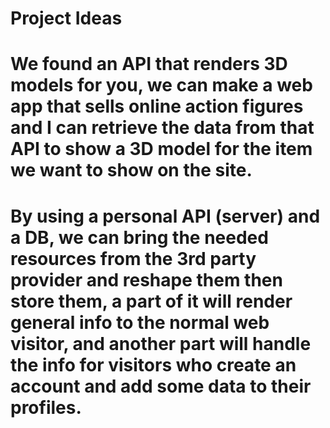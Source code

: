 # Project Ideas
# We found an API that renders 3D models for you, we can make a web app that sells online action figures and I can retrieve the data from that API to show a 3D model for the item we want  to show on the site. 
# By using a personal API (server) and a DB, we can bring the needed resources from the 3rd party provider and reshape them then store them, a part of it will render general info to the normal web visitor, and another part will handle the info for visitors who create an account and add some data to their profiles.